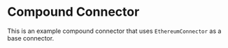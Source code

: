 # Compound Connector
This is an example compound connector that uses `EthereumConnector` as a base connector.
